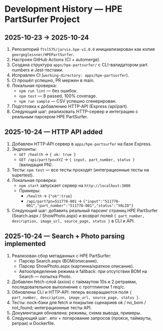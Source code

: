 # Development History — HPE PartSurfer Project

## 2025-10-23 → 2025-10-24
1. Репозиторий `ftsl575/jarvis.hpe-v1.0.0` инициализирован как копия `georgeglessner/HPEPartSurfer`.
2. Настроен GitHub Actions (CI + automerge).
3. Создана структура `apps/hpe-partsurfer/` с CLI-валидатором part numbers и Jest-тестами.
4. Исправлен CI (`working-directory: apps/hpe-partsurfer`).
5. CI прошёл успешно, PR мержен в main.
6. Локальная проверка:
   - `npm run lint` — без ошибок.
   - `npm test` — 8 passed, 100% coverage.
   - `npm run sample` — CSV успешно сгенерирован.
7. Подготовка к добавлению HTTP-API (Express /api/part).
8. Следующий шаг: реализовать HTTP-сервер и интеграцию с реальным парсером HPE PartSurfer.

## 2025-10-24 — HTTP API added
1. Добавлен HTTP‑API сервер в `apps/hpe-partsurfer` на базе Express.
2. Эндпоинты:
   - `GET /health` → `{ ok: true }`
   - `GET /api/part?pn=XYZ` → `{ input, part_number, status }` (валидация PN).
3. Тесты: `npm test` — все тесты проходят (интеграционные тесты на supertest).
4. Локальная проверка:
   - `npm start` запускает сервер на `http://localhost:3000`
   - Примеры:
     - `/health` → `{"ok":true}`
     - `/api/part?pn=511778-001` → `{"input":"511778-001","part_number":"511778-001","status":"VALID"}`
5. Следующий шаг: добавить реальный парсинг страниц HPE PartSurfer (Search.aspx / ShowPhoto.aspx) и возврат полей `{ part_number, description, image_url, source_page, status }` в CLI и API.

## 2025-10-24 — Search + Photo parsing implemented
1. Реализован сбор метаданных с HPE PartSurfer:
   - Парсер Search.aspx (BOM/описание).
   - Парсер ShowPhoto.aspx (картинка/краткое описание).
   - Автоопределение режима и fallback: при отсутствии BOM на Search — попытка Photo.
2. Добавлен fetch-слой (axios) с таймаутом 10s и 2 ретраями, последовательное выполнение с троттлингом 1 req/с.
3. Обновлены CLI и HTTP‑API: теперь возвращаются поля `{ part_number, description, image_url, source_page, status }`.
4. Тесты: nock‑бэки для fetch и покрытие сценариев ok / no_bom / not_found; интеграционные тесты API.
5. Документация обновлена: режимы, схема вывода, примеры.
6. Следующий шаг: .env + логирование запросов (прокси, таймауты, ретраи) и Dockerfile.
